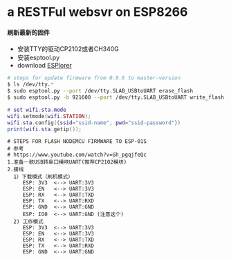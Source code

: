# a RESTFul websvr on ESP8266 

#### 刷新最新的固件

  * 安装TTY的驱动CP2102或者CH340G
  * 安装esptool.py
  * download [ESPlorer](https://esp8266.ru/esplorer/)

```bash
# steps for update firmware from 0.9.6 to master-version
$ ls /dev/tty.*
$ sudo esptool.py --port /dev/tty.SLAB_USBtoUART erase_flash
$ sudo esptool.py -b 921600 --port /dev/tty.SLAB_USBtoUART write_flash -fm dio 0x00000 nodemcu-master-10-modules-2018-04-02-12-46-35-float.bin 
```

```lua
# set wifi.sta.mode
wifi.setmode(wifi.STATION);
wifi.sta.config({ssid="ssid-name", pwd="ssid-password"})
print(wifi.sta.getip());
```

```
# STEPS FOR FLASH NODEMCU FIRMWARE TO ESP-01S
# 参考
# https://www.youtube.com/watch?v=Gh_pgqjfeQc
1.准备一款USB转串口模块UART(推荐CP2102模块)
2.接线
  1）下载模式（刷机模式）
     ESP: 3V3  <--> UART:3V3
     ESP: EN   <--> UART:3V3
     ESP: RX   <--> UART:TXD
     ESP: TX   <--> UART:RXD
     ESP: GND  <--> UART:GND
     ESP: IO0  <--> UART:GND (注意这个)
  2) 工作模式
     ESP: 3V3  <--> UART:3V3
     ESP: EN   <--> UART:3V3
     ESP: RX   <--> UART:TXD
     ESP: TX   <--> UART:RXD
     ESP: GND  <--> UART:GND

```

